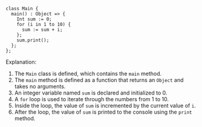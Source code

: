 ```cool
class Main {
  main() : Object => {
    Int sum := 0;
    for (i in 1 to 10) {
      sum := sum + i;
    };
    sum.print();
  };
};
```

Explanation:

1. The `Main` class is defined, which contains the `main` method.
2. The `main` method is defined as a function that returns an `Object` and takes no arguments.
3. An integer variable named `sum` is declared and initialized to 0.
4. A `for` loop is used to iterate through the numbers from 1 to 10.
5. Inside the loop, the value of `sum` is incremented by the current value of `i`.
6. After the loop, the value of `sum` is printed to the console using the `print` method.